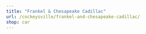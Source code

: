 ```yaml
---
title: "Frankel & Chesapeake Cadillac"
url: /cockeysville/frankel-and-chesapeake-cadillac/
shop: car
---
```

